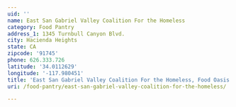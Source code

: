 ```yaml
---
uid: ''
name: East San Gabriel Valley Coalition For the Homeless
category: Food Pantry
address_1: 1345 Turnbull Canyon Blvd.
city: Hacienda Heights
state: CA
zipcode: '91745'
phone: 626.333.726
latitude: '34.0112629'
longitude: '-117.980451'
title: 'East San Gabriel Valley Coalition For the Homeless, Food Oasis Los Angeles'
uri: /food-pantry/east-san-gabriel-valley-coalition-for-the-homeless/

---
```

